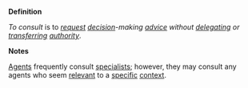 **Definition**

*To consult* is to *[request](https://github.com/gcassel/Modular-Organization-Terminology/blob/master/terms/request.md) [decision](https://github.com/gcassel/Modular-Organization-Terminology/blob/master/terms/decide.md)-making [advice](https://github.com/gcassel/Modular-Organization-Terminology/blob/master/terms/advise.md) without [delegating](https://github.com/gcassel/Modular-Organization-Terminology/blob/master/terms/delegate.md) or [transferring](https://github.com/gcassel/Modular-Organization-Terminology/blob/master/terms/transfer.md) [authority](https://github.com/gcassel/Modular-Organization-Terminology/blob/master/terms/authority.md)*.

**Notes**  

[Agents](https://github.com/gcassel/Modular-Organization-Terminology/blob/master/terms/agent.md) frequently consult [specialists](https://github.com/gcassel/Modular-Organization-Terminology/blob/master/terms/specialist.md); however, they may consult any agents who seem [relevant](https://github.com/gcassel/Modular-Organization-Terminology/blob/master/terms/relevance.md) to a [specific](https://github.com/gcassel/Modular-Organization-Terminology/blob/master/terms/specific.md) [context](https://github.com/gcassel/Modular-Organization-Terminology/blob/master/terms/context.md).
